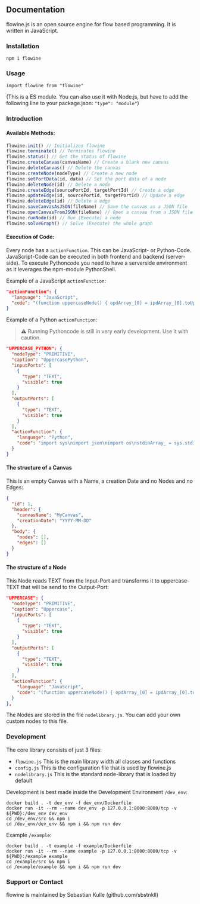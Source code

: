 ## Documentation

flowine.js is an open source engine for flow based programming. It is written in JavaScript.

### Installation

`npm i flowine`

### Usage

`import flowine from "flowine"`

(This is a ES module. You can also use it with Node.js, but have to add the following line to your package.json: `"type": "module"`)

### Introduction

#### Available Methods:
```js
flowine.init() // Initializes flowine 
flowine.terminate() // Terminates flowine
flowine.status() // Get the status of flowine
flowine.createCanvas(canvasName) // Create a blank new canvas
flowine.deleteCanvas() // Delete the canvas
flowine.createNode(nodeType) // Create a new node
flowine.setPortData(id, data) // Set the port data of a node
flowine.deleteNode(id) // Delete a node
flowine.createEdge(sourcePortId, targetPortId) // Create a edge
flowine.updateEdge(id, sourcePortId, targetPortId) // Update a edge
flowine.deleteEdge(id) // Delete a edge
flowine.saveCanvasAsJSON(fileName) // Save the canvas as a JSON file
flowine.openCanvasFromJSON(fileName) // Open a canvas from a JSON file
flowine.runNode(id) // Run (Execute) a node
flowine.solveGraph() // Solve (Execute) the whole graph
```

#### Execution of Code:
Every node has a `actionFunction`. This can be JavaScript- or Python-Code. JavaScript-Code can be executed in both frontend and backend (server-side). To execute Pythoncode you need to have a serverside environment as it leverages the npm-module PythonShell.

Example of a JavaScript `actionFunction`:
```json
"actionFunction": {
  "language": "JavaScript",
  "code": "(function uppercaseNode() { opdArray_[0] = ipdArray_[0].toUpperCase(); return opdArray_; })();"
}
```

Example of a Python `actionFunction`:
> ⚠️ Running Pythoncode is still in very early development. Use it with caution.
```json
"UPPERCASE_PYTHON": {
  "nodeType": "PRIMITIVE",
  "caption": "UppercasePython",
  "inputPorts": [
    {
      "type": "TEXT",
      "visible": true
    }
  ],
  "outputPorts": [
    {
      "type": "TEXT",
      "visible": true
    }
  ],
  "actionFunction": {
    "language": "Python",
    "code": "import sys\nimport json\nimport os\nstdinArray_ = sys.stdin.readline().split(\",\")\nipdArray_ = []\nfor e in stdinArray_:\n\tipdArray_.append(e.strip().strip(\"[\").strip(\"]]\").strip(\"\\\\\"\"))\nopdArray_ = []\nopdArray_.append(ipdArray[0].upper())\nprint(json.dumps(opdArray_))"
  }
}
```

#### The structure of a Canvas
This is an empty Canvas with a Name, a creation Date and no Nodes and no Edges:
```json
{
  "id": 1,
  "header": {
    "canvasName": "MyCanvas",
    "creationDate": "YYYY-MM-DD"
  },
  "body": {
    "nodes": [],
    "edges": []
  }
}
```

#### The structure of a Node
This Node reads TEXT from the Input-Port and transforms it to uppercase-TEXT that will be send to the Output-Port:
```json
"UPPERCASE": {  
  "nodeType": "PRIMITIVE",  
  "caption": "Uppercase",  
  "inputPorts": [  
    {  
      "type": "TEXT",  
      "visible": true  
    }  
  ],  
  "outputPorts": [  
    {  
      "type": "TEXT",  
      "visible": true  
    }  
  ],  
  "actionFunction": {  
    "language": "JavaScript",  
    "code": "(function uppercaseNode() { opdArray_[0] = ipdArray_[0].toUpperCase(); return opdArray_; })();"  
  }  
},  
```
The Nodes are stored in the file `nodelibrary.js`. You can add your own custom nodes to this file.

### Development

The core library consists of just 3 files:
- `flowine.js` This is the main library width all classes and functions
- `config.js` This is the configuration file that is used by flowine.js
- `nodelibrary.js` This is the standard node-library that is loaded by default

Development is best made inside the Development Environment `/dev_env`:

`docker build . -t dev_env -f dev_env/Dockerfile`  
`docker run -it --rm --name dev_env -p 127.0.0.1:8000:8000/tcp -v ${PWD}:/dev_env dev_env`  
`cd /dev_env/src && npm i`  
`cd /dev_env/dev_env && npm i && npm run dev`  

Example `/example`:  

`docker build . -t example -f example/Dockerfile`  
`docker run -it --rm --name example -p 127.0.0.1:8000:8000/tcp -v ${PWD}:/example example`  
`cd /example/src && npm i`  
`cd /example/example && npm i && npm run dev`  

### Support or Contact

flowine is maintained by Sebastian Kulle (github.com/sbstnkll)

